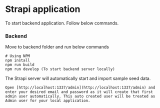 # Strapi application

To start backend application. Follow below commands.

### Backend

Move to backend folder and run below commands

```
# Using NPM
npm install
npm run build
npm run develop (To start backend server locally)

```

The Strapi server will automatically start and import sample seed data.

```
Open [http://localhost:1337/admin](http://localhost:1337/admin) and enter your desired email and password as it will create that first admin user automatically. This auto created user will be treated as Admin user for your local application.
```
